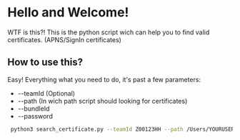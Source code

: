 # Hello and Welcome!

WTF is this?!
This is the python script wich can help you to find valid certificates. (APNS/SignIn certificates)

## How to use this?
Easy! Everything what you need to do, it's past a few parameters:
- --teamId (Optional)
- --path (In wich path script should looking for certificates)
- --bundleId
- --password

```bash
 python3 search_certificate.py --teamId Z00123HH --path /Users/YOURUSER/Documents --bundleId com.bundleID --password 1
 ```
